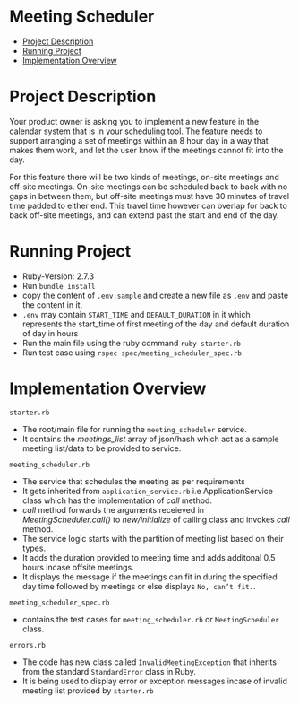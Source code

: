 # Meeting Scheduler

- [Project Description](#project-description)
- [Running Project](#running-project)
- [Implementation Overview](#implementation-overview)



# Project Description

Your product owner is asking you to implement a new feature in the calendar system
that is in your scheduling tool. The feature needs to support arranging a set of
meetings within an 8 hour day in a way that makes them work, and let the user know
if the meetings cannot fit into the day.

For this feature there will be two kinds of meetings, on-site meetings and off-site
meetings. On-site meetings can be scheduled back to back with no gaps in between
them, but off-site meetings must have 30 minutes of travel time padded to either
end. This travel time however can overlap for back to back off-site meetings, and can
extend past the start and end of the day.

# Running Project
- Ruby-Version: 2.7.3
- Run `bundle install`
- copy the content of `.env.sample` and create a new file as `.env` and paste the content in it.  
- `.env` may contain `START_TIME` and `DEFAULT_DURATION` in it which represents the start_time of first meeting of the day and default duration of day in hours
- Run the main file using the ruby command `ruby starter.rb`
- Run test case using `rspec spec/meeting_scheduler_spec.rb`

# Implementation Overview
`starter.rb`
- The root/main file for running the `meeting_scheduler` service.
- It contains the *meetings_list* array of json/hash which act as a sample meeting list/data to be provided to service.

`meeting_scheduler.rb`
- The service that schedules the meeting as per requirements
- It gets inherited from `application_service.rb` i.e ApplicationService class which has the implementation of *call* method.
- *call* method forwards the arguments receieved in *MeetingScheduler.call()* to *new/initialize* of calling class and invokes *call* method.
- The service logic starts with the partition of meeting list based on their types.
- It adds the duration provided to meeting time and adds additonal 0.5 hours incase offsite meetings.
- It displays the message if the meetings can fit in during the specified day time followed by meetings or else displays `No, can’t fit.`.

`meeting_scheduler_spec.rb`
- contains the test cases for `meeting_scheduler.rb` or `MeetingScheduler` class.

`errors.rb`
- The code has new class called `InvalidMeetingException` that inherits from the standard `StandardError` class in Ruby.
- It is being used to display error or exception messages incase of invalid meeting list provided by `starter.rb`
